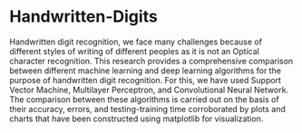# Handwritten-Digits
 Handwritten digit recognition, we face many challenges because of different styles of writing of different peoples as it is not an Optical character recognition. This research provides a comprehensive comparison between different machine learning and deep learning algorithms for the purpose of handwritten digit recognition. For this, we have used Support Vector Machine, Multilayer Perceptron, and Convolutional Neural Network. The comparison between these algorithms is carried out on the basis of their accuracy, errors, and testing-training time corroborated by plots and charts that have been constructed using matplotlib for visualization.
